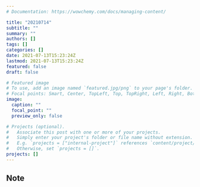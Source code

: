 ```yaml
---
# Documentation: https://wowchemy.com/docs/managing-content/

title: "20210714"
subtitle: ""
summary: ""
authors: []
tags: []
categories: []
date: 2021-07-13T15:23:24Z
lastmod: 2021-07-13T15:23:24Z
featured: false
draft: false

# Featured image
# To use, add an image named `featured.jpg/png` to your page's folder.
# Focal points: Smart, Center, TopLeft, Top, TopRight, Left, Right, BottomLeft, Bottom, BottomRight.
image:
  caption: ""
  focal_point: ""
  preview_only: false

# Projects (optional).
#   Associate this post with one or more of your projects.
#   Simply enter your project's folder or file name without extension.
#   E.g. `projects = ["internal-project"]` references `content/project/deep-learning/index.md`.
#   Otherwise, set `projects = []`.
projects: []
---
```


## Note

